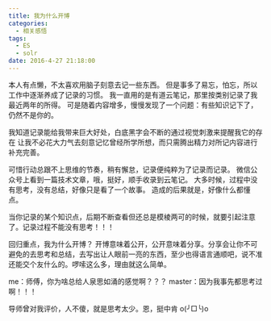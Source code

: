 ```yaml
---
title: 我为什么开博
categories:
  - 相关感悟
tags:
  - ES
  - solr
date: 2016-4-27 21:18:00
---
```


本人有点懒，不太喜欢用脑子刻意去记一些东西。
但是事多了易忘，怕忘，所以工作中逐渐养成了记录的习惯。
我一直用的是有道云笔记，那里按类别记录了我最近两年的所得。
可是随着内容增多，慢慢发现了一个问题：有些知识记下了，仍然不是你的。

我知道记录能给我带来巨大好处，白底黑字会不断的通过视觉刺激来提醒我它的存在
让我不必花大力气去刻意记忆曾经所学所想，而只需腾出精力对所记内容进行补充完善。

可惜行动总跟不上思维的节奏，稍有懈怠，记录便纯粹为了记录而记录。
微信公众号上看到一篇技术文章，哦，挺好，顺手收录到云笔记。
大多时候，过程中没有思考，没有总结，好像只是看了一个故事。
造成的后果就是，好像什么都懂点。

当你记录的某个知识点，后期不断查看但还总是模棱两可的时候，就要引起注意了。记录过程不能没有思考！！！

回归重点，我为什么开博？ 开博意味着公开，公开意味着分享。分享会让你不可避免的去思考和总结，去写出让人眼前一亮的东西，至少也得语言通顺吧，说不准还能交个友什么的。啰嗦这么多，理由就这么简单。

me：师傅，你为啥总给人泉思如涌的感觉啊？？？
master：因为我事先都思考过啊！！！

导师曾对我评价，人不傻，就是思考太少。恩，挺中肯 o(╯□╰)o
